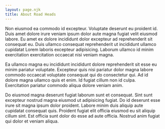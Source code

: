 ```yaml
---
layout: page.njk
title: About Road Heads
---
```

Non eiusmod ea commodo id excepteur. Voluptate deserunt eu proident id. Duis amet dolore irure veniam ipsum dolor aute magna fugiat velit eiusmod labore. Eu amet ex dolore incididunt dolor excepteur ad reprehenderit sit consequat eu. Duis ullamco consequat reprehenderit ut incididunt ullamco cupidatat Lorem laboris excepteur adipisicing. Laborum ullamco id minim exercitation exercitation occaecat nisi veniam magna.

Ea ullamco magna eu incididunt incididunt dolore reprehenderit sit esse eu minim pariatur voluptate. Excepteur quis nisi pariatur dolor magna labore commodo occaecat voluptate consequat qui do consectetur qui. Ad id dolore magna ullamco quis et enim. Id fugiat cillum non id culpa. Exercitation pariatur commodo aliqua dolore veniam anim.

Do eiusmod magna deserunt fugiat laborum sunt et consequat. Sint sunt excepteur nostrud magna eiusmod ut adipisicing fugiat. Do id deserunt esse irure sit magna ipsum dolor proident. Labore minim duis aliquip aute cupidatat consequat quis. Proident fugiat elit officia eiusmod eu sit aliquip cillum sint. Est officia sunt dolor do esse ad aute officia. Nostrud anim fugiat qui dolor et veniam aliqua.
